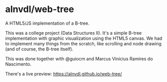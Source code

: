 # alnvdl/web-tree

A HTML5/JS implementation of a B-tree.

This was a college project (Data Structures II). It's a simple B-tree
implementation with graphic visualization using the HTML5 canvas. We had to
implement many things from the scratch, like scrolling and node drawing (and of
course, the B-tree itself).

This was done together with @guiocm and Marcus Vinícius Ramires do Nascimento.

There's a live preview: https://alnvdl.github.io/web-tree/
